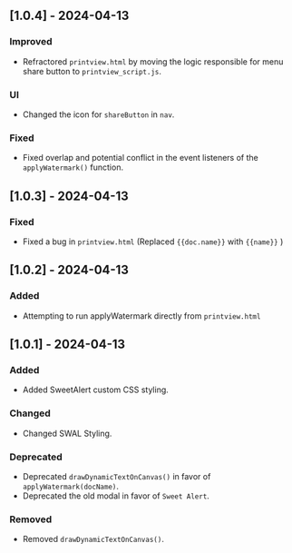 ## [1.0.4] - 2024-04-13
### Improved
- Refractored `printview.html` by moving the logic responsible for menu share button to `printview_script.js`.

### UI
- Changed the icon for `shareButton` in `nav`.

### Fixed
- Fixed overlap and potential conflict in the event listeners of the `applyWatermark()` function.

## [1.0.3] - 2024-04-13
### Fixed
- Fixed a bug in `printview.html` (Replaced `{{doc.name}}` with `{{name}}` )

## [1.0.2] - 2024-04-13
### Added
- Attempting to run applyWatermark directly from `printview.html`


## [1.0.1] - 2024-04-13
### Added
- Added SweetAlert custom CSS styling.

### Changed
- Changed SWAL Styling.

### Deprecated
- Deprecated `drawDynamicTextOnCanvas()` in favor of `applyWatermark(docName)`.
- Deprecated the old modal in favor of `Sweet Alert`.

### Removed
- Removed `drawDynamicTextOnCanvas()`.